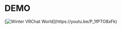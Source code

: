 # DEMO

[![Winter VRChat World]([https://raw.githubusercontent.com/username/VRChat-Project/main/images/IMG.png](https://github.com/NHK972004/Winter-VRChat-World/blob/master/IMG.png?raw=true))](https://youtu.be/P_1fPTO8xFk)
